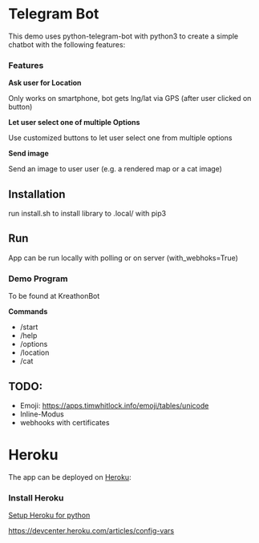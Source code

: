 # Telegram Bot

This demo uses python-telegram-bot with python3 to create a simple chatbot with the following features:

### Features

**Ask user for Location**

Only works on smartphone, bot gets lng/lat via GPS (after user clicked on button)


**Let user select one of multiple Options**

Use customized buttons to let user select one from multiple options

**Send image**

Send an image to user user (e.g. a rendered map or a cat image)


## Installation

run install.sh to install library to .local/ with pip3

## Run

App can be run locally with polling or on server (with_webhoks=True)



### Demo Program

To be found at KreathonBot

**Commands**

- /start
- /help
- /options
- /location
- /cat


## TODO:
- Emoji: https://apps.timwhitlock.info/emoji/tables/unicode
- Inline-Modus
- webhooks with certificates


# Heroku

The app can be deployed on [Heroku](heroku.com):

### Install Heroku

[Setup Heroku for python](https://devcenter.heroku.com/articles/getting-started-with-python#set-up)

https://devcenter.heroku.com/articles/config-vars

        